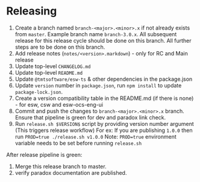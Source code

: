 # Releasing

1. Create a branch named `branch-<major>.<minor>.x` if not already exists from `master`. Example branch name `branch-3.0.x`.
   All subsequent release for this release cycle should be done on this branch. All further steps are to be done on this branch.
2. Add release notes (`notes/<version>.markdown`) - only for RC and Main release
3. Update top-level `CHANGELOG.md`
4. Update top-level `README.md`
5. Update `@tmtsoftware/esw-ts` & other dependencies in the package.json
6. Update `version` number in `package.json`, run `npm install` to update `package-lock.json`.
7. Create a version compatibility table in the README.md (if there is none) - for esw, csw and esw-ocs-eng-ui
8. Commit and push the changes to `branch-<major>.<minor>.x` branch. Ensure that pipeline is green for dev and paradox link check.
9. Run `release.sh $VERSION$` script by providing version number argument (This triggers release workflow)
   For ex: If you are publishing `1.0.0` then run `PROD=true ./release.sh v1.0.0`
   Note: `PROD=true` environment variable needs to be set before running `release.sh`

After release pipeline is green:

1. Merge this release branch to master.
2. verify paradox documentation are published.
